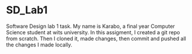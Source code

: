 # SD_Lab1
Software Design lab 1 task.
My name is Karabo, a final year Computer Science student at wits university.
In this assigment, I created a git repo from scratch. Then I cloned it, made changes, then commit and pushed all the changes I made locally.
